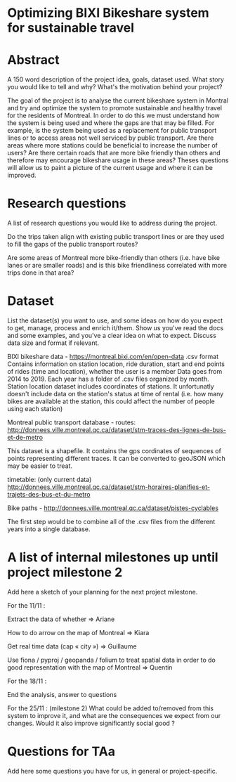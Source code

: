 # Optimizing BIXI Bikeshare system for sustainable travel

# Abstract
A 150 word description of the project idea, goals, dataset used. What story you would like to tell and why? What's the motivation behind your project?

The goal of the project is to analyse the current bikeshare system in Montral and try and optimize the system to promote sustainable and healthy travel for the residents of Montreal. In order to do this we must understand how the system is being used and where the gaps are that may be filled. For example, is the system being used as a replacement for public transport lines or to access areas not well serviced by public transport. Are there areas where more stations could be beneficial to increase the number of users? Are there certain roads that are more bike friendly than others and therefore may encourage bikeshare usage in these areas? Theses questions will allow us to paint a picture of the current usage and where it can be improved. 

# Research questions
A list of research questions you would like to address during the project.

Do the trips taken align with existing public transport lines or are they used to fill the gaps of the public transport routes?

Are some areas of Montreal more bike-friendly than others (i.e. have bike lanes or are smaller roads) and is this bike friendliness correlated with more trips done in that area?

# Dataset
List the dataset(s) you want to use, and some ideas on how do you expect to get, manage, process and enrich it/them. Show us you've read the docs and some examples, and you've a clear idea on what to expect. Discuss data size and format if relevant.

BIXI bikeshare data - 
https://montreal.bixi.com/en/open-data
.csv format
Contains information on station location, ride duration, start and end points of rides (time and location), whether the user is a member
Data goes from 2014 to 2019. Each year has a folder of .csv files organized by month. 
Station location dataset includes coordinates of stations.
It unfortunatly doesn't include data on the station's status at time of rental (i.e. how many bikes are available at the station, this could affect the number of people using each station)

Montreal public transport database - 
routes:
http://donnees.ville.montreal.qc.ca/dataset/stm-traces-des-lignes-de-bus-et-de-metro

This dataset is a shapefile. It contains the gps cordinates of sequences of points representing different traces. It can be converted to geoJSON which may be easier to treat.

timetable: (only current data)
http://donnees.ville.montreal.qc.ca/dataset/stm-horaires-planifies-et-trajets-des-bus-et-du-metro

Bike paths - http://donnees.ville.montreal.qc.ca/dataset/pistes-cyclables

The first step would be to combine all of the .csv files from the different years into a single database. 

# A list of internal milestones up until project milestone 2
Add here a sketch of your planning for the next project milestone.

For the 11/11 :

Extract the data of whether => Ariane

How to do arrow on the map of Montreal => Kiara

Get real time data (cap « city ») => Guillaume

Use fiona / pyproj / geopanda / folium to treat spatial data in order to do good representation with the map of Montreal => Quentin

For the 18/11 :

End the analysis, answer to questions

For the 25/11 : (milestone 2)
What could be added to/removed from this system to improve it, and what are the consequences we expect from our changes. Would it also improve significantly social good ?


# Questions for TAa
Add here some questions you have for us, in general or project-specific.
